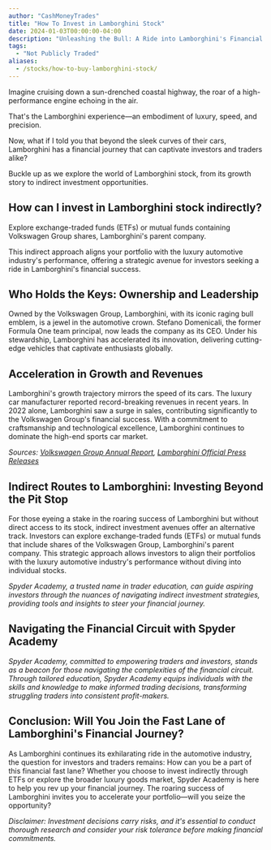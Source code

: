 ```yaml
---
author: "CashMoneyTrades"
title: "How To Invest in Lamborghini Stock"
date: 2024-01-03T00:00:00-04:00
description: "Unleashing the Bull: A Ride into Lamborghini's Financial Fast Lane"
tags:
  - "Not Publicly Traded"
aliases:
  - /stocks/how-to-buy-lamborghini-stock/
---
```



Imagine cruising down a sun-drenched coastal highway, the roar of a high-performance engine echoing in the air. 

That's the Lamborghini experience—an embodiment of luxury, speed, and precision. 

Now, what if I told you that beyond the sleek curves of their cars, Lamborghini has a financial journey that can captivate investors and traders alike? 

Buckle up as we explore the world of Lamborghini stock, from its growth story to indirect investment opportunities.

## How can I invest in Lamborghini stock indirectly?

Explore exchange-traded funds (ETFs) or mutual funds containing Volkswagen Group shares, Lamborghini's parent company. 

This indirect approach aligns your portfolio with the luxury automotive industry's performance, offering a strategic avenue for investors seeking a ride in Lamborghini's financial success.

## **Who Holds the Keys: Ownership and Leadership**

Owned by the Volkswagen Group, Lamborghini, with its iconic raging bull emblem, is a jewel in the automotive crown. Stefano Domenicali, the former Formula One team principal, now leads the company as its CEO. Under his stewardship, Lamborghini has accelerated its innovation, delivering cutting-edge vehicles that captivate enthusiasts globally.

## **Acceleration in Growth and Revenues**

Lamborghini's growth trajectory mirrors the speed of its cars. The luxury car manufacturer reported record-breaking revenues in recent years. In 2022 alone, Lamborghini saw a surge in sales, contributing significantly to the Volkswagen Group's financial success. With a commitment to craftsmanship and technological excellence, Lamborghini continues to dominate the high-end sports car market.

*Sources: [Volkswagen Group Annual Report](https://annualreport2022.volkswagenag.com), [Lamborghini Official Press Releases](https://media.lamborghini.com/English)*

## **Indirect Routes to Lamborghini: Investing Beyond the Pit Stop**

For those eyeing a stake in the roaring success of Lamborghini but without direct access to its stock, indirect investment avenues offer an alternative track. Investors can explore exchange-traded funds (ETFs) or mutual funds that include shares of the Volkswagen Group, Lamborghini's parent company. This strategic approach allows investors to align their portfolios with the luxury automotive industry's performance without diving into individual stocks.

*Spyder Academy, a trusted name in trader education, can guide aspiring investors through the nuances of navigating indirect investment strategies, providing tools and insights to steer your financial journey.*

## **Navigating the Financial Circuit with Spyder Academy**

*Spyder Academy, committed to empowering traders and investors, stands as a beacon for those navigating the complexities of the financial circuit. Through tailored education, Spyder Academy equips individuals with the skills and knowledge to make informed trading decisions, transforming struggling traders into consistent profit-makers.*

## **Conclusion: Will You Join the Fast Lane of Lamborghini's Financial Journey?**

As Lamborghini continues its exhilarating ride in the automotive industry, the question for investors and traders remains: How can you be a part of this financial fast lane? Whether you choose to invest indirectly through ETFs or explore the broader luxury goods market, Spyder Academy is here to help you rev up your financial journey. The roaring success of Lamborghini invites you to accelerate your portfolio—will you seize the opportunity?

*Disclaimer: Investment decisions carry risks, and it's essential to conduct thorough research and consider your risk tolerance before making financial commitments.*
